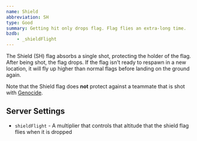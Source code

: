 ```yaml
---
name: Shield
abbreviation: SH
type: Good
summary: Getting hit only drops flag. Flag flies an extra-long time.
bzdb:
    - _shieldFlight
---
```


The Shield (SH) flag absorbs a single shot, protecting the holder of the flag. After being shot, the flag drops. If the flag isn't ready to respawn in a new location, it will fly up higher than normal flags before landing on the ground again.

Note that the Shield flag does **not** protect against a teammate that is shot with [Genocide](../genocide/).

## Server Settings

- `shieldFlight` - A multiplier that controls that altitude that the shield flag flies when it is dropped
